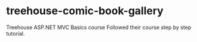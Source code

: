 # treehouse-comic-book-gallery
Treehouse ASP.NET MVC Basics course
Followed their course step by step tutorial.
